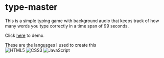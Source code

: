 # type-master

This is a simple typing game with background audio that keeps track of how many words you type correctly in a time span of 99 seconds. 

Click [here](https://Joseph-Wil.github.io/type-master/) to demo.


These are the languages I used to create this
<br>
![HTML5](https://img.shields.io/badge/html5-%23E34F26.svg?style=for-the-badge&logo=html5&logoColor=white)
![CSS3](https://img.shields.io/badge/css3-%231572B6.svg?style=for-the-badge&logo=css3&logoColor=white)
![JavaScript](https://img.shields.io/badge/javascript-%23323330.svg?style=for-the-badge&logo=javascript&logoColor=%23F7DF1E)
